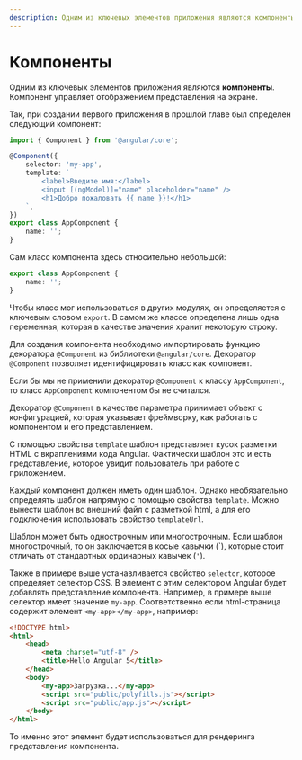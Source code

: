 ```yaml
---
description: Одним из ключевых элементов приложения являются компоненты. Компонент управляет отображением представления на экране
---
```


# Компоненты

Одним из ключевых элементов приложения являются **компоненты**. Компонент управляет отображением представления на экране.

Так, при создании первого приложения в прошлой главе был определен следующий компонент:

```typescript
import { Component } from '@angular/core';

@Component({
    selector: 'my-app',
    template: `
        <label>Введите имя:</label>
        <input [(ngModel)]="name" placeholder="name" />
        <h1>Добро пожаловать {{ name }}!</h1>
    `,
})
export class AppComponent {
    name: '';
}
```

Сам класс компонента здесь относительно небольшой:

```typescript
export class AppComponent {
    name: '';
}
```

Чтобы класс мог использоваться в других модулях, он определяется с ключевым словом `export`. В самом же классе определена лишь одна переменная, которая в качестве значения хранит некоторую строку.

Для создания компонента необходимо импортировать функцию декоратора `@Component` из библиотеки `@angular/core`. Декоратор `@Component` позволяет идентифицировать класс как компонент.

Если бы мы не применили декоратор `@Component` к классу `AppComponent`, то класс `AppComponent` компонентом бы не считался.

Декоратор `@Component` в качестве параметра принимает объект с конфигурацией, которая указывает фреймворку, как работать с компонентом и его представлением.

С помощью свойства `template` шаблон представляет кусок разметки HTML с вкраплениями кода Angular. Фактически шаблон это и есть представление, которое увидит пользователь при работе с приложением.

Каждый компонент должен иметь один шаблон. Однако необязательно определять шаблон напрямую с помощью свойства `template`. Можно вынести шаблон во внешний файл с разметкой html, а для его подключения использовать свойство `templateUrl`.

Шаблон может быть однострочным или многострочным. Если шаблон многострочный, то он заключается в косые кавычки (&#x60;), которые стоит отличать от стандартных ординарных кавычек (`'`).

Также в примере выше устанавливается свойство `selector`, которое определяет селектор CSS. В элемент с этим селектором Angular будет добавлять представление компонента. Например, в примере выше селектор имеет значение `my-app`. Соответственно если html-страница содержит элемент `<my-app></my-app>`, например:

```html
<!DOCTYPE html>
<html>
    <head>
        <meta charset="utf-8" />
        <title>Hello Angular 5</title>
    </head>
    <body>
        <my-app>Загрузка...</my-app>
        <script src="public/polyfills.js"></script>
        <script src="public/app.js"></script>
    </body>
</html>
```

То именно этот элемент будет использоваться для рендеринга представления компонента.
